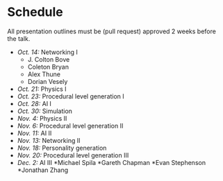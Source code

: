 # Schedule

All presentation outlines must be (pull request) approved 2 weeks before the talk.

* *Oct. 14:* Networking I
	* J. Colton Bove
	* Coleton Bryan
	* Alex Thune
	* Dorian Vesely
* *Oct. 21:* Physics I
* *Oct. 23:* Procedural level generation I
* *Oct. 28:* AI I
* *Oct. 30:* Simulation
* *Nov. 4:* Physics II
* *Nov. 6:* Procedural level generation II
* *Nov. 11:* AI II
* *Nov. 13:* Networking II
* *Nov. 18:* Personality generation
* *Nov. 20:* Procedural level generation III
* *Dec. 2:* AI III
        *Michael Spila
        *Gareth Chapman
        *Evan Stephenson
        *Jonathan Zhang
